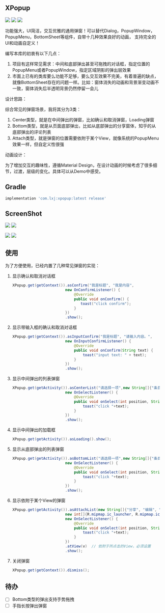 ## XPopup
![](https://api.bintray.com/packages/li-xiaojun/jrepo/xpopup/images/download.svg)  ![](https://img.shields.io/badge/author-li--xiaojun-brightgreen.svg)  ![](https://img.shields.io/hexpm/l/plug.svg)

功能强大，UI简洁，交互优雅的通用弹窗！可以替代Dialog，PopupWindow，PopupMenu，BottomSheet等组件，自带十几种效果良好的动画，
支持完全的UI和动画自定义！

编写本库的初衷有以下几点：
1. 项目有这样常见需求：中间和底部弹出甚至可拖拽的对话框，指定位置的PopupMenu或者PopupWindow，指定区域阴影的弹出层效果
2. 市面上已有的类库要么功能不足够，要么交互效果不完美，有着普遍的缺点，就像BottomSheet存在的问题一样。比如：窗体消失的动画和背景渐变动画不一致，窗体消失后半透明背景仍然停留一会儿

设计思路：

综合常见的弹窗场景，我将其分为3类：
1. Center类型，就是在中间弹出的弹窗，比如确认和取消弹窗，Loading弹窗
2. Bottom类型，就是从页面底部弹出，比如从底部弹出的分享窗体，知乎的从底部弹出的评论列表
3. Attach类型，就是弹窗的位置需要依附于某个View，就像系统的PopupMenu效果一样，但自定义性很强

动画设计：

为了增加交互的趣味性，遵循Material Design，在设计动画的时候考虑了很多细节，过渡，层级的变化。具体可以从Demo中感受。


## Gradle
```groovy
implementation 'com.lxj:xpopup:latest release'
```


## ScreenShot

![](screenshot/preview1.gif) ![](screenshot/preview2.gif)

![](screenshot/preview3.gif) ![](screenshot/preview4.gif)


## 使用
为了方便使用，已经内置了几种常见弹窗的实现：
1. 显示确认和取消对话框
    ```java
    XPopup.get(getContext()).asConfirm("我是标题", "我是内容",
                            new OnConfirmListener() {
                                @Override
                                public void onConfirm() {
                                   toast("click confirm");
                                }
                            })
                            .show();
    ```
2. 显示带输入框的确认和取消对话框
    ```java
    XPopup.get(getContext()).asInputConfirm("我是标题", "请输入内容。",
                            new OnInputConfirmListener() {
                                @Override
                                public void onConfirm(String text) {
                                    toast("input text: " + text);
                                }
                            })
                            .show();
    ```
3. 显示中间弹出的列表弹窗
    ```java
    XPopup.get(getActivity()).asCenterList("请选择一项",new String[]{"条目1", "条目2", "条目3", "条目4"},
                            new OnSelectListener() {
                                @Override
                                public void onSelect(int position, String text) {
                                    toast("click "+text);
                                }
                            })
                            .show();
    ```
4. 显示中间弹出的加载框
    ```java
    XPopup.get(getActivity()).asLoading().show();
    ```
5. 显示从底部弹出的列表弹窗
    ```java
    XPopup.get(getActivity()).asBottomList("请选择一项",new String[]{"条目1", "条目2", "条目3", "条目4","条目5"},
                            new OnSelectListener() {
                                @Override
                                public void onSelect(int position, String text) {
                                    toast("click "+text);
                                }
                            })
                            .show();
    ```
6. 显示依附于某个View的弹窗
    ```java
    XPopup.get(getActivity()).asAttachList(new String[]{"分享", "编辑", "不带icon"},
                            new int[]{R.mipmap.ic_launcher, R.mipmap.ic_launcher},
                            new OnSelectListener() {
                                @Override
                                public void onSelect(int position, String text) {
                                    toast("click "+text);
                                }
                            })
                            .atView(v)  // 依附于所点击的View，必须设置
                            .show();
    ```
7. 关闭弹窗
    ```java
    XPopup.get(getContext()).dismiss();
    ```



## 待办
- [ ] Bottom类型的弹出支持手势拖拽
- [ ] 手指长按弹出弹窗